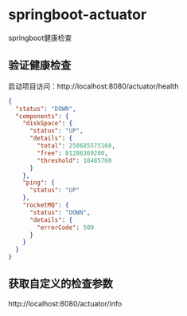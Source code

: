 # springboot-actuator
springboot健康检查

## 验证健康检查
启动项目访问：http://localhost:8080/actuator/health
```json
{
  "status": "DOWN",
  "components": {
    "diskSpace": {
      "status": "UP",
      "details": {
        "total": 250685575168,
        "free": 81286369280,
        "threshold": 10485760
      }
    },
    "ping": {
      "status": "UP"
    },
    "rocketMQ": {
      "status": "DOWN",
      "details": {
        "errorCode": 500
      }
    }
  }
}

```
## 获取自定义的检查参数
http://localhost:8080/actuator/info

